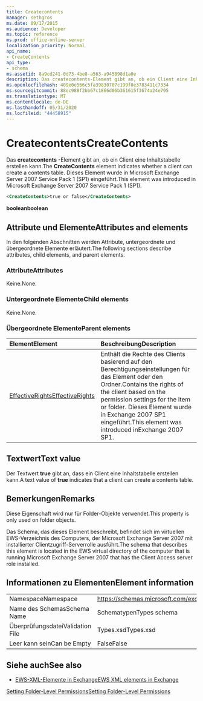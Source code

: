 ```yaml
---
title: Createcontents
manager: sethgros
ms.date: 09/17/2015
ms.audience: Developer
ms.topic: reference
ms.prod: office-online-server
localization_priority: Normal
api_name:
- CreateContents
api_type:
- schema
ms.assetid: 8a9cd241-0d73-4be8-a563-a945898d1a0e
description: Das createcontents-Element gibt an, ob ein Client eine Inhaltstabelle erstellen kann. Dieses Element wurde in Microsoft Exchange Server 2007 Service Pack 1 (SP1) eingeführt.
ms.openlocfilehash: 409e0e566c5fa39830707c199f8e3783411c7334
ms.sourcegitcommit: 88ec988f2bb67c1866d06b361615f3674a24e795
ms.translationtype: MT
ms.contentlocale: de-DE
ms.lasthandoff: 05/31/2020
ms.locfileid: "44458915"
---
```

# <a name="createcontents"></a><span data-ttu-id="29b7c-104">Createcontents</span><span class="sxs-lookup"><span data-stu-id="29b7c-104">CreateContents</span></span>

<span data-ttu-id="29b7c-105">Das **createcontents** -Element gibt an, ob ein Client eine Inhaltstabelle erstellen kann.</span><span class="sxs-lookup"><span data-stu-id="29b7c-105">The **CreateContents** element indicates whether a client can create a contents table.</span></span> <span data-ttu-id="29b7c-106">Dieses Element wurde in Microsoft Exchange Server 2007 Service Pack 1 (SP1) eingeführt.</span><span class="sxs-lookup"><span data-stu-id="29b7c-106">This element was introduced in Microsoft Exchange Server 2007 Service Pack 1 (SP1).</span></span> 
  
```xml
<CreateContents>true or false</CreateContents>
```

 <span data-ttu-id="29b7c-107">**boolean**</span><span class="sxs-lookup"><span data-stu-id="29b7c-107">**boolean**</span></span>
## <a name="attributes-and-elements"></a><span data-ttu-id="29b7c-108">Attribute und Elemente</span><span class="sxs-lookup"><span data-stu-id="29b7c-108">Attributes and elements</span></span>

<span data-ttu-id="29b7c-109">In den folgenden Abschnitten werden Attribute, untergeordnete und übergeordnete Elemente erläutert.</span><span class="sxs-lookup"><span data-stu-id="29b7c-109">The following sections describe attributes, child elements, and parent elements.</span></span>
  
### <a name="attributes"></a><span data-ttu-id="29b7c-110">Attribute</span><span class="sxs-lookup"><span data-stu-id="29b7c-110">Attributes</span></span>

<span data-ttu-id="29b7c-111">Keine.</span><span class="sxs-lookup"><span data-stu-id="29b7c-111">None.</span></span>
  
### <a name="child-elements"></a><span data-ttu-id="29b7c-112">Untergeordnete Elemente</span><span class="sxs-lookup"><span data-stu-id="29b7c-112">Child elements</span></span>

<span data-ttu-id="29b7c-113">Keine.</span><span class="sxs-lookup"><span data-stu-id="29b7c-113">None.</span></span>
  
### <a name="parent-elements"></a><span data-ttu-id="29b7c-114">Übergeordnete Elemente</span><span class="sxs-lookup"><span data-stu-id="29b7c-114">Parent elements</span></span>

|<span data-ttu-id="29b7c-115">**Element**</span><span class="sxs-lookup"><span data-stu-id="29b7c-115">**Element**</span></span>|<span data-ttu-id="29b7c-116">**Beschreibung**</span><span class="sxs-lookup"><span data-stu-id="29b7c-116">**Description**</span></span>|
|:-----|:-----|
|[<span data-ttu-id="29b7c-117">EffectiveRights</span><span class="sxs-lookup"><span data-stu-id="29b7c-117">EffectiveRights</span></span>](effectiverights.md) <br/> |<span data-ttu-id="29b7c-118">Enthält die Rechte des Clients basierend auf den Berechtigungseinstellungen für das Element oder den Ordner.</span><span class="sxs-lookup"><span data-stu-id="29b7c-118">Contains the rights of the client based on the permission settings for the item or folder.</span></span> <span data-ttu-id="29b7c-119">Dieses Element wurde in Exchange 2007 SP1 eingeführt.</span><span class="sxs-lookup"><span data-stu-id="29b7c-119">This element was introduced inExchange 2007 SP1.</span></span>  <br/> |
   
## <a name="text-value"></a><span data-ttu-id="29b7c-120">Textwert</span><span class="sxs-lookup"><span data-stu-id="29b7c-120">Text value</span></span>

<span data-ttu-id="29b7c-121">Der Textwert **true** gibt an, dass ein Client eine Inhaltstabelle erstellen kann.</span><span class="sxs-lookup"><span data-stu-id="29b7c-121">A text value of **true** indicates that a client can create a contents table.</span></span> 
  
## <a name="remarks"></a><span data-ttu-id="29b7c-122">Bemerkungen</span><span class="sxs-lookup"><span data-stu-id="29b7c-122">Remarks</span></span>

<span data-ttu-id="29b7c-123">Diese Eigenschaft wird nur für Folder-Objekte verwendet.</span><span class="sxs-lookup"><span data-stu-id="29b7c-123">This property is only used on folder objects.</span></span>
  
<span data-ttu-id="29b7c-124">Das Schema, das dieses Element beschreibt, befindet sich im virtuellen EWS-Verzeichnis des Computers, der Microsoft Exchange Server 2007 mit installierter Clientzugriff-Serverrolle ausführt.</span><span class="sxs-lookup"><span data-stu-id="29b7c-124">The schema that describes this element is located in the EWS virtual directory of the computer that is running Microsoft Exchange Server 2007 that has the Client Access server role installed.</span></span>
  
## <a name="element-information"></a><span data-ttu-id="29b7c-125">Informationen zu Elementen</span><span class="sxs-lookup"><span data-stu-id="29b7c-125">Element information</span></span>

|||
|:-----|:-----|
|<span data-ttu-id="29b7c-126">Namespace</span><span class="sxs-lookup"><span data-stu-id="29b7c-126">Namespace</span></span>  <br/> |https://schemas.microsoft.com/exchange/services/2006/types  <br/> |
|<span data-ttu-id="29b7c-127">Name des Schemas</span><span class="sxs-lookup"><span data-stu-id="29b7c-127">Schema Name</span></span>  <br/> |<span data-ttu-id="29b7c-128">Schematypen</span><span class="sxs-lookup"><span data-stu-id="29b7c-128">Types schema</span></span>  <br/> |
|<span data-ttu-id="29b7c-129">Überprüfungsdatei</span><span class="sxs-lookup"><span data-stu-id="29b7c-129">Validation File</span></span>  <br/> |<span data-ttu-id="29b7c-130">Types.xsd</span><span class="sxs-lookup"><span data-stu-id="29b7c-130">Types.xsd</span></span>  <br/> |
|<span data-ttu-id="29b7c-131">Leer kann sein</span><span class="sxs-lookup"><span data-stu-id="29b7c-131">Can be Empty</span></span>  <br/> |<span data-ttu-id="29b7c-132">False</span><span class="sxs-lookup"><span data-stu-id="29b7c-132">False</span></span>  <br/> |
   
## <a name="see-also"></a><span data-ttu-id="29b7c-133">Siehe auch</span><span class="sxs-lookup"><span data-stu-id="29b7c-133">See also</span></span>



- [<span data-ttu-id="29b7c-134">EWS-XML-Elemente in Exchange</span><span class="sxs-lookup"><span data-stu-id="29b7c-134">EWS XML elements in Exchange</span></span>](ews-xml-elements-in-exchange.md)


[<span data-ttu-id="29b7c-135">Setting Folder-Level Permissions</span><span class="sxs-lookup"><span data-stu-id="29b7c-135">Setting Folder-Level Permissions</span></span>](https://msdn.microsoft.com/library/c7530e86-5112-401c-b10a-9c054ae59f07%28Office.15%29.aspx)

